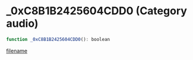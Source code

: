 # _0xC8B1B2425604CDD0 (Category audio)

```js
function _0xC8B1B2425604CDD0(): boolean
```

[filename](_0xC8B1B2425604CDD0_m.md ':include')